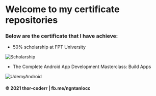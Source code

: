 # Welcome to my certificate repositories

### Below are the certificate that I have achieve:

* 50% scholarship at FPT University

![Scholarship](https://github.com/thor-coderr/certificates/blob/main/scholarship-FPTUHCMC.jpg)

* The Complete Android App Development Masterclass: Build Apps

![UdemyAndroid](https://github.com/thor-coderr/certificates/blob/main/Udemy-AndroidApp.jpg)


#### © 2021 thor-coderr | fb.me/ngntanlocc
